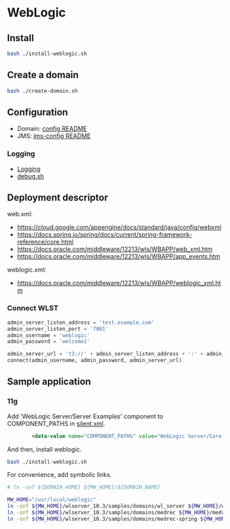 # WebLogic

## Install

```bash
bash ./install-weblogic.sh
```

## Create a domain

```bash
bash ./create-domain.sh
```

## Configuration

- Domain: [config README](/weblogic/config/README.md)
- JMS: [jms-config README](/weblogic/jms-config/README.md)

### Logging

- [Logging](/weblogic/logging.md)
- [debug.sh](/weblogic/debug.sh)

## Deployment descriptor

web.xml:

- https://cloud.google.com/appengine/docs/standard/java/config/webxml
- https://docs.spring.io/spring/docs/current/spring-framework-reference/core.html
- https://docs.oracle.com/middleware/12213/wls/WBAPP/web_xml.htm
- https://docs.oracle.com/middleware/12213/wls/WBAPP/app_events.htm

weblogic.xml:

- https://docs.oracle.com/middleware/12213/wls/WBAPP/weblogic_xml.htm

### Connect WLST

```py
admin_server_listen_address = 'test.example.com'
admin_server_listen_port = '7001'
admin_username = 'weblogic'
admin_password = 'welcome1'

admin_server_url = 't3://' + admin_server_listen_address + ':' + admin_server_listen_port
connect(admin_username, admin_password, admin_server_url)
```

## Sample application

### 11g

Add 'WebLogic Server/Server Examples' component to COMPONENT_PATHS in [silent.xml](/weblogic/silent.xml).

```xml
        <data-value name="COMPONENT_PATHS" value="WebLogic Server/Core Application Server|WebLogic Server/Administration Console|WebLogic Server/Configuration Wizard and Upgrade Framework|WebLogic Server/Web 2.0 HTTP Pub-Sub Server|WebLogic Server/WebLogic JDBC Drivers|WebLogic Server/Third Party JDBC Drivers|WebLogic Server/WebLogic Server Clients|WebLogic Server/WebLogic Web Server Plugins|WebLogic Server/UDDI and Xquery Support|WebLogic Server/Server Examples" />
```

And then, install weblogic.

```bash
bash ./install-weblogic.sh
```

For convenience, add symbolic links.

```bash
# ln -snf ${DOMAIN_HOME} ${MW_HOME}/${DOMAIN_NAME}

MW_HOME="/usr/local/weblogic"
ln -snf ${MW_HOME}/wlserver_10.3/samples/domains/wl_server ${MW_HOME}/wl_server
ln -snf ${MW_HOME}/wlserver_10.3/samples/domains/medrec ${MW_HOME}/medrec
ln -snf ${MW_HOME}/wlserver_10.3/samples/domains/medrec-spring ${MW_HOME}/medrec-spring
```
